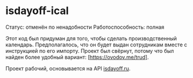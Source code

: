 # isdayoff-ical

Статус: отменён по ненадобности
Работоспособность: полная

Этот код был придуман для того, чтобы сделать производственный календарь. Предполагалось, что он будет выдан сотрудникам вместе с инструкцией по его импорту.
Проект был свёрнут, потому что был найден более удобный вариант: [https://ovodov.me/trud].

Проект рабочий, основывается на API [isdayoff.ru](https://www.isdayoff.ru/).
